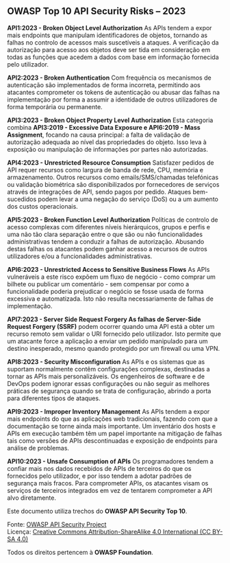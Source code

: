 ## OWASP Top 10 API Security Risks – 2023


**API1:2023 - Broken Object Level Authorization**	As APIs tendem a expor mais endpoints que manipulam identificadores de objetos, tornando as falhas no controlo de acessos mais suscetíveis a ataques. A verificação da autorização para acesso aos objetos deve ser tida em consideração em todas as funções que acedem a dados com base em informação fornecida pelo utilizador.


**API2:2023 - Broken Authentication**	Com frequência os mecanismos de autenticação são implementados de forma incorreta, permitindo aos atacantes comprometer os tokens de autenticação ou abusar das falhas na implementação por forma a assumir a identidade de outros utilizadores de forma temporária ou permanente.

**API3:2023 - Broken Object Property Level Authorization**	Esta categoria combina **API3:2019 - Excessive Data Exposure e API6:2019 - Mass Assignment**, focando na causa principal: a falta de validação de autorização adequada ao nível das propriedades do objeto. Isso leva à exposição ou manipulação de informações por partes não autorizadas.

**API4:2023 - Unrestricted Resource Consumption**	Satisfazer pedidos de API requer recursos como largura de banda de rede, CPU, memória e armazenamento. Outros recursos como emails/SMS/chamadas telefónicas ou validação biométrica são disponibilizados por fornecedores de serviços através de integrações de API, sendo pagos por pedido. Ataques bem-sucedidos podem levar a uma negação do serviço (DoS) ou a um aumento dos custos operacionais.

**API5:2023 - Broken Function Level Authorization**	Políticas de controlo de acesso complexas com diferentes níveis hierárquicos, grupos e perfis e uma não tão clara separação entre o que são ou não funcionalidades administrativas tendem a conduzir a falhas de autorização. Abusando destas falhas os atacantes podem ganhar acesso a recursos de outros utilizadores e/ou a funcionalidades administrativas.

**API6:2023 - Unrestricted Access to Sensitive Business Flows**	As APIs vulneráveis a este risco expõem um fluxo de negócio - como comprar um bilhete ou publicar um comentário - sem compensar por como a funcionalidade poderia prejudicar o negócio se fosse usada de forma excessiva e automatizada. Isto não resulta necessariamente de falhas de implementação.

**API7:2023 - Server Side Request Forgery	As falhas de Server-Side Request Forgery (SSRF)** podem ocorrer quando uma API está a obter um recurso remoto sem validar o URI fornecido pelo utilizador. Isto permite que um atacante force a aplicação a enviar um pedido manipulado para um destino inesperado, mesmo quando protegido por um firewall ou uma VPN.

**API8:2023 - Security Misconfiguration**	As APIs e os sistemas que as suportam normalmente contêm configurações complexas, destinadas a tornar as APIs mais personalizáveis. Os engenheiros de software e de DevOps podem ignorar essas configurações ou não seguir as melhores práticas de segurança quando se trata de configuração, abrindo a porta para diferentes tipos de ataques.

**API9:2023 - Improper Inventory Management**	As APIs tendem a expor mais endpoints do que as aplicações web tradicionais, fazendo com que a documentação se torne ainda mais importante. Um inventário dos hosts e APIs em execução também têm um papel importante na mitigação de falhas tais como versões de APIs descontinuadas e exposição de endpoints para análise de problemas.

**API10:2023 - Unsafe Consumption of APIs**	Os programadores tendem a confiar mais nos dados recebidos de APIs de terceiros do que os fornecidos pelo utilizador, e por isso tendem a adotar padrões de segurança mais fracos. Para comprometer APIs, os atacantes visam os serviços de terceiros integrados em vez de tentarem comprometer a API alvo diretamente.

Este documento utiliza trechos do **OWASP API Security Top 10**.

Fonte: [OWASP API Security Project](https://owasp.org/API-Security/)  
Licença: [Creative Commons Attribution-ShareAlike 4.0 International (CC BY-SA 4.0)](https://creativecommons.org/licenses/by-sa/4.0/)  

Todos os direitos pertencem à **OWASP Foundation**.